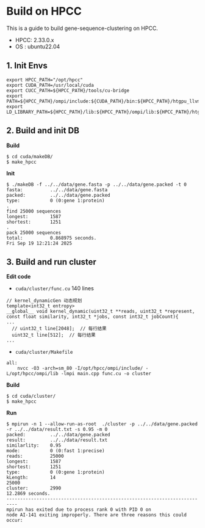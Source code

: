 # Build on HPCC

This is a guide to build gene-sequence-clustering on HPCC.

- HPCC: 2.33.0.x
- OS  : ubuntu22.04

## 1. Init Envs

```
export HPCC_PATH="/opt/hpcc"
export CUDA_PATH=/usr/local/cuda
export CUCC_PATH=${HPCC_PATH}/tools/cu-bridge
export PATH=${HPCC_PATH}/ompi/include:${CUDA_PATH}/bin:${HPCC_PATH}/htgpu_llvm/bin:${HPCC_PATH}/bin:${CUCC_PATH}/tools:${CUCC_PATH}/bin:${PATH}
export LD_LIBRARY_PATH=${HPCC_PATH}/lib:${HPCC_PATH}/ompi/lib:${HPCC_PATH}/htgpu_llvm/lib:${LD_LIBRARY_PATH}
```

## 2. Build and init DB

**Build** 

```
$ cd cuda/makeDB/
$ make_hpcc
```

**Init**

```
$ ./makeDB -f ../../data/gene.fasta -p ../../data/gene.packed -t 0
fasta:          ../../data/gene.fasta
packed:         ../../data/gene.packed
type:           0 (0:gene 1:protein)
. 
find 25000 sequences
longest:        1587
shortest:       1251
. 
pack 25000 sequences
total:          0.868975 seconds.
Fri Sep 19 12:21:24 2025
```

## 3. Build and run cluster

**Edit code**

- `cuda/cluster/func.cu` 140 lines 

```
// kernel_dynamicGen 动态规划
template<int32_t entropy>
__global__ void kernel_dynamic(uint32_t **reads, uint32_t *represent,
const float similarity, int32_t *jobs, const int32_t jobCount){
...
  // uint32_t line[2048];  // 每行结果
  uint32_t line[512];  // 每行结果
...
```

- `cuda/cluster/Makefile`

```
all:
	nvcc -O3 -arch=sm_80 -I/opt/hpcc/ompi/include/ -L/opt/hpcc/ompi/lib -lmpi main.cpp func.cu -o cluster
```

**Build** 

```
$ cd cuda/cluster/
$ make_hpcc
````

**Run**

```
$ mpirun -n 1 --allow-run-as-root  ./cluster -p ../../data/gene.packed -r ../../data/result.txt -s 0.95 -m 0 
packed:         ../../data/gene.packed
result:         ../../data/result.txt
similarlity:    0.95
mode:           0 (0:fast 1:precise)
reads:          25000
longest:        1587
shortest:       1251
type:           0 (0:gene 1:protein)
kLength:        14
25000
cluster:        2990
12.2869 seconds.
--------------------------------------------------------------------------
mpirun has exited due to process rank 0 with PID 0 on
node AI-141 exiting improperly. There are three reasons this could occur:
```

